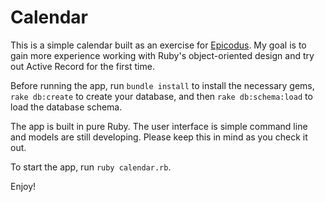 # Calendar

This is a simple calendar built as an exercise for [Epicodus](http://www.epicodus.com/). My goal
is to gain more experience working with Ruby's object-oriented design and try out Active Record for
the first time.

Before running the app, run `bundle install` to install the necessary gems, `rake db:create` to
create your database, and then `rake db:schema:load` to load the database schema.

The app is built in pure Ruby. The user interface is simple command line and models are still
developing. Please keep this in mind as you check it out.

To start the app, run `ruby calendar.rb`.

Enjoy!